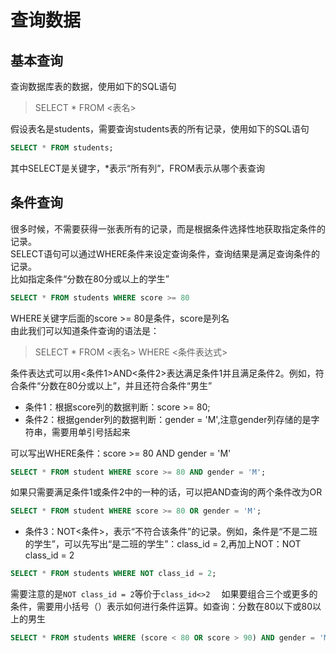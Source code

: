 # 查询数据

## 基本查询

查询数据库表的数据，使用如下的SQL语句

>SELECT * FROM <表名>

假设表名是students，需要查询students表的所有记录，使用如下的SQL语句

```sql
SELECT * FROM students;
```

其中SELECT是关键字，*表示“所有列”，FROM表示从哪个表查询

## 条件查询

很多时候，不需要获得一张表所有的记录，而是根据条件选择性地获取指定条件的记录。  
SELECT语句可以通过WHERE条件来设定查询条件，查询结果是满足查询条件的记录。  
比如指定条件“分数在80分或以上的学生”

```sql
SELECT * FROM students WHERE score >= 80
```

WHERE关键字后面的score >= 80是条件，score是列名  
由此我们可以知道条件查询的语法是：  

> SELECT * FROM <表名> WHERE <条件表达式>

条件表达式可以用<条件1>AND<条件2>表达满足条件1并且满足条件2。例如，符合条件“分数在80分或以上”，并且还符合条件“男生”

+ 条件1：根据score列的数据判断：score >= 80;
+ 条件2：根据gender列的数据判断：gender = 'M',注意gender列存储的是字符串，需要用单引号括起来

可以写出WHERE条件：score >= 80 AND gender = 'M'  

```sql
SELECT * FROM student WHERE score >= 80 AND gender = 'M';
```

如果只需要满足条件1或条件2中的一种的话，可以把AND查询的两个条件改为OR

```sql
SELECT * FROM student WHERE score >= 80 OR gender = 'M';
```

+ 条件3：NOT<条件>，表示“不符合该条件”的记录。例如，条件是“不是二班的学生”，可以先写出“是二班的学生”：class_id = 2,再加上NOT：NOT class_id = 2

```sql
SELECT * FROM students WHERE NOT class_id = 2;
```

需要注意的是`NOT class_id = 2`等价于`class_id<>2  `
如果要组合三个或更多的条件，需要用小括号（）表示如何进行条件运算。如查询：分数在80以下或80以上的男生  

```sql
SELECT * FROM students WHERE (score < 80 OR score > 90) AND gender = 'M';
```
